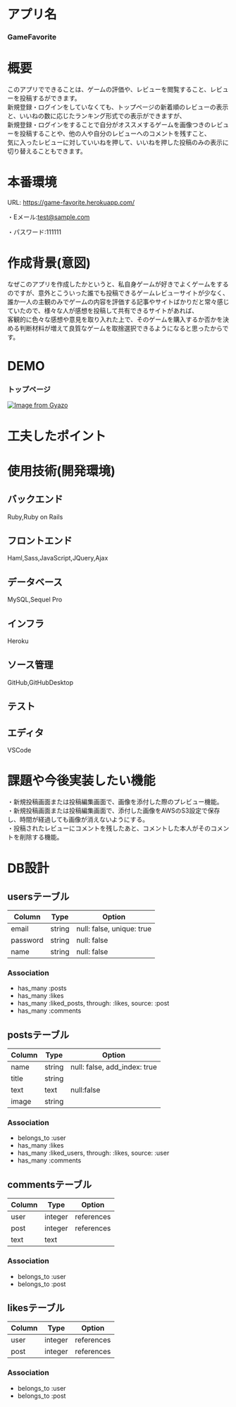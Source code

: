 # アプリ名
### GameFavorite

# 概要
このアプリでできることは、ゲームの評価や、レビューを閲覧すること、レビューを投稿するができます。  
新規登録・ログインをしていなくても、トップページの新着順のレビューの表示と、いいねの数に応じたランキング形式での表示ができますが、  
新規登録・ログインをすることで自分がオススメするゲームを画像つきのレビューを投稿することや、他の人や自分のレビューへのコメントを残すこと、  
気に入ったレビューに対していいねを押して、いいねを押した投稿のみの表示に切り替えることもできます。  
  
# 本番環境
URL: https://game-favorite.herokuapp.com/

・Eメール:test@sample.com

・パスワード:111111

# 作成背景(意図)
なぜこのアプリを作成したかというと、私自身ゲームが好きでよくゲームをするのですが、意外とこういった誰でも投稿できるゲームレビューサイトが少なく、  
誰か一人の主観のみでゲームの内容を評価する記事やサイトばかりだと常々感じていたので、様々な人が感想を投稿して共有できるサイトがあれば、  
客観的に色々な感想や意見を取り入れた上で、そのゲームを購入するか否かを決める判断材料が増えて良質なゲームを取捨選択できるようになると思ったからです。


# DEMO
### トップページ

[![Image from Gyazo](https://i.gyazo.com/f8815f398c201c8b512dbd7f8411daa7.png)](https://gyazo.com/f8815f398c201c8b512dbd7f8411daa7)


# 工夫したポイント


# 使用技術(開発環境)
## バックエンド
Ruby,Ruby on Rails

## フロントエンド
Haml,Sass,JavaScript,JQuery,Ajax

## データベース
MySQL,Sequel Pro

## インフラ
Heroku

## ソース管理
GitHub,GitHubDesktop

## テスト


## エディタ
VSCode

# 課題や今後実装したい機能
・新規投稿画面または投稿編集画面で、画像を添付した際のプレビュー機能。  
・新規投稿画面または投稿編集画面で、添付した画像をAWSのS3設定で保存し、時間が経過しても画像が消えないようにする。  
・投稿されたレビューにコメントを残したあと、コメントした本人がそのコメントを削除する機能。

# DB設計
## usersテーブル
|Column|Type|Option|
|------|----|------|
|email|string|null: false, unique: true|
|password|string|null: false|
|name|string|null: false|
### Association
- has_many :posts
- has_many :likes
- has_many :liked_posts, through: :likes, source: :post
- has_many :comments

## postsテーブル
|Column|Type|Option|
|------|----|------|
|name|string|null: false, add_index: true|
|title|string||
|text|text|null:false|
|image|string||
### Association
- belongs_to :user
- has_many :likes
- has_many :liked_users, through: :likes, source: :user
- has_many :comments

## commentsテーブル
|Column|Type|Option|
|------|----|------|
|user|integer|references|null: false, foreign_key: true|
|post|integer|references|null: false, foreign_key: true|
|text|text||
### Association
- belongs_to :user
- belongs_to :post

## likesテーブル
|Column|Type|Option|
|------|----|------|
|user|integer|references|null: false, foreign_key: true|
|post|integer|references|null: false, foreign_key: true|
### Association
- belongs_to :user
- belongs_to :post

